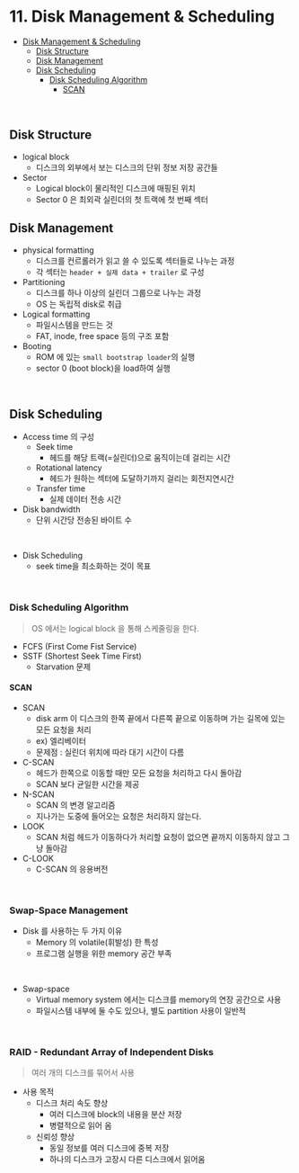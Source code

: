 # 11. Disk Management & Scheduling

<!-- TOC -->

- [Disk Management & Scheduling](#disk-management--scheduling)
    - [Disk Structure](#disk-structure)
    - [Disk Management](#disk-management)
    - [Disk Scheduling](#disk-scheduling)
        - [Disk Scheduling Algorithm](#disk-scheduling-algorithm)
            - [SCAN](#scan)

<!-- /TOC -->

<br>

## Disk Structure

- logical block
    - 디스크의 외부에서 보는 디스크의 단위 정보 저장 공간들
- Sector
    - Logical block이 물리적인 디스크에 매핑된 위치
    - Sector 0 은 최외곽 실린더의 첫 트랙에 첫 번째 섹터

## Disk Management

- physical formatting
    - 디스크를 컨르롤러가 읽고 쓸 수 있도록 섹터들로 나누는 과정
    - 각 섹터는 `header + 실제 data + trailer` 로 구성
- Partitioning
    - 디스크를 하나 이상의 실린더 그룹으로 나누는 과정
    - OS 는 독립적 disk로 취급
- Logical formatting
    - 파일시스템을 만드는 것
    - FAT, inode, free space 등의 구조 포함
- Booting
    - ROM 에 있는 `small bootstrap loader`의 실행
    - sector 0 (boot block)을 load하여 실행

<br>

## Disk Scheduling

- Access time 의 구성
    - Seek time
        - 헤드를 해당 트랙(=실린더)으로 움직이는데 걸리는 시간
    - Rotational latency
        - 헤드가 원하는 섹터에 도달하기까지 걸리는 회전지연시간
    - Transfer time
        - 실제 데이터 전송 시간
- Disk bandwidth
    - 단위 시간당 전송된 바이트 수

<br>

- Disk Scheduling
    - seek time을 최소화하는 것이 목표

<br>

### Disk Scheduling Algorithm

> OS 에서는 logical block 을 통해 스케줄링을 한다.

- FCFS (First Come Fist Service)
- SSTF (Shortest Seek Time First)
    - Starvation 문제

#### SCAN

- SCAN
    - disk arm 이 디스크의 한쪽 끝에서 다른쪽 끝으로 이동하며 가는 길목에 있는 모든 요청을 처리
    - ex) 엘리베이터
    - 문제점 : 실린더 위치에 따라 대기 시간이 다름
- C-SCAN
    - 헤드가 한쪽으로 이동할 때만 모든 요청을 처리하고 다시 돌아감
    - SCAN 보다 균일한 시간을 제공
- N-SCAN
    - SCAN 의 변경 알고리즘
    - 지나가는 도중에 들어오는 요청은 처리하지 않는다.
- LOOK
    - SCAN 처럼 헤드가 이동하다가 처리할 요청이 없으면 끝까지 이동하지 않고 그냥 돌아감
- C-LOOK
    - C-SCAN 의 응용버전

<br>

### Swap-Space Management

- Disk 를 사용하는 두 가지 이유
    - Memory 의 volatile(휘발성) 한 특성
    - 프로그램 실행을 위한 memory 공간 부족

<br>

- Swap-space
    - Virtual memory system 에서는 디스크를 memory의 연장 공간으로 사용
    - 파일시스템 내부에 둘 수도 있으나, 별도 partition 사용이 일반적

<br>

### RAID - Redundant Array of Independent Disks

> 여러 개의 디스크를 묶어서 사용

- 사용 목적
    - 디스크 처리 속도 향상
        - 여러 디스크에 block의 내용을 분산 저장
        - 병렬적으로 읽어 옴
    - 신뢰성 향상
        - 동일 정보를 여러 디스크에 중복 저장
        - 하나의 디스크가 고장시 다른 디스크에서 읽어옴